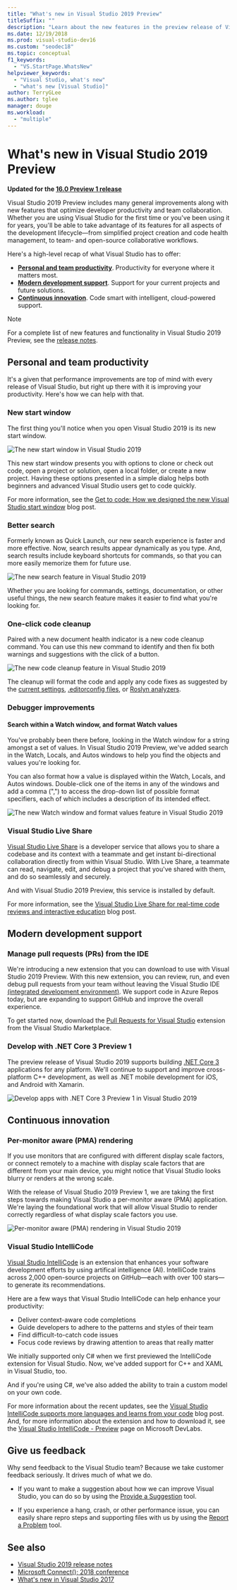 ```yaml
---
title: "What's new in Visual Studio 2019 Preview"
titleSuffix: ""
description: "Learn about the new features in the preview release of Visual Studio 2019."
ms.date: 12/19/2018
ms.prod: visual-studio-dev16
ms.custom: "seodec18"
ms.topic: conceptual
f1_keywords:
  - "VS.StartPage.WhatsNew"
helpviewer_keywords:
  - "Visual Studio, what's new"
  - "what's new [Visual Studio]"
author: TerryGLee
ms.author: tglee
manager: douge
ms.workload:
  - "multiple"
---
```

# What&#39;s new in Visual Studio 2019 Preview

**Updated for the [16.0 Preview 1 release](/visualstudio/releases/2019/release-notes-preview?context=visualstudio/default&contextView=vs-2017)**

Visual Studio 2019 Preview includes many general improvements along with new features that optimize developer productivity and team collaboration. Whether you are using Visual Studio for the first time or you've been using it for years, you'll be able to take advantage of its features for all aspects of the development lifecycle&mdash;from simplified project creation and code health management, to team- and open-source collaborative workflows.

Here's a high-level recap of what Visual Studio has to offer:

* **[Personal and team productivity](#personal-and-team-productivity)**. Productivity for everyone where it matters most.
* **[Modern development support](#modern-development-support)**. Support for your current projects and future solutions.
* **[Continuous innovation](#continuous-innovation)**. Code smart with intelligent, cloud-powered support.

> [!NOTE]
> For a complete list of new features and functionality in Visual Studio 2019 Preview, see the [release notes](/visualstudio/releases/2019/release-notes-preview?context=visualstudio/default&contextView=vs-2017).

## Personal and team productivity

It's a given that performance improvements are top of mind with every release of Visual Studio, but right up there with it is improving your productivity. Here's how we can help with that.

### New start window

The first thing you'll notice when you open Visual Studio 2019 is its new start window.

   ![The new start window in Visual Studio 2019](../ide/media/start-window.png)

This new start window presents you with options to clone or check out code, open a project or solution, open a local folder, or create a new project. Having these options presented in a simple dialog helps both beginners and advanced Visual Studio users get to code quickly.

For more information, see the [Get to code: How we designed the new Visual Studio start window](https://blogs.msdn.microsoft.com/visualstudio/2018/12/13/get-to-code-how-we-designed-the-new-visual-studio-start-window/) blog post.

### Better search

Formerly known as Quick Launch, our new search experience is faster and more effective. Now, search results appear dynamically as you type. And, search results include keyboard shortcuts for commands, so that you can more easily memorize them for future use.

   ![The new search feature in Visual Studio 2019](../ide/media/search-feature.png)

Whether you are looking for commands, settings, documentation, or other useful things, the new search feature makes it easier to find what you're looking for.

### One-click code cleanup

Paired with a new document health indicator is a new code cleanup command. You can use this new command to identify and then fix both warnings and suggestions with the click of a button.

   ![The new code cleanup feature in Visual Studio 2019](../ide/media/code-cleanup.png)

The cleanup will format the code and apply any code fixes as suggested by the [current settings](../ide/code-styles-and-quick-actions.md), [.editorconfig files](../ide/create-portable-custom-editor-options.md), or [Roslyn analyzers](../code-quality/roslyn-analyzers-overview.md).

### Debugger improvements

#### Search within a Watch window, and format Watch values

You've probably been there before, looking in the Watch window for a string amongst a set of values. In Visual Studio 2019 Preview, we've added search in the Watch, Locals, and Autos windows to help you find the objects and values you're looking for.

You can also format how a value is displayed within the Watch, Locals, and Autos windows.  Double-click one of the items in any of the windows and add a comma (",") to access the drop-down list of possible format specifiers, each of which includes a description of its intended effect.

   ![The new Watch window and format values feature in Visual Studio 2019](../ide/media/search-watch-window.png)

### Visual Studio Live Share

[Visual Studio Live Share](https://visualstudio.microsoft.com/services/live-share/) is a developer service that allows you to share a codebase and its context with a teammate and get instant bi-directional collaboration directly from within Visual Studio. With Live Share, a teammate can read, navigate, edit, and debug a project that you've shared with them, and do so seamlessly and securely.

And with Visual Studio 2019 Preview, this service is installed by default.

For more information, see the [Visual Studio Live Share for real-time code reviews and interactive education](https://blogs.msdn.microsoft.com/visualstudio/2018/12/06/visual-studio-live-share-for-real-time-code-reviews-and-interactive-education/) blog post.

## Modern development support

### Manage pull requests (PRs) from the IDE

We're introducing a new extension that you can download to use with Visual Studio 2019 Preview. With this new extension, you can review, run, and even debug pull requests from your team without leaving the Visual Studio IDE [(integrated development environment)](../get-started/visual-studio-ide.md). We support code in Azure Repos today, but are expanding to support GitHub and improve the overall experience.

To get started now, download the [Pull Requests for Visual Studio](https://aka.ms/pr4vs) extension from the Visual Studio Marketplace.

### Develop with .NET Core 3 Preview 1

The preview release of Visual Studio 2019 supports building [.NET Core 3](http://aka.ms/netcore3preview1) applications for any platform. We'll continue to support and improve cross-platform C++ development, as well as .NET mobile development for iOS, and Android with Xamarin.

   ![Develop apps with .NET Core 3 Preview 1 in Visual Studio 2019](../ide/media/dot-net-core-three-dev.png)

## Continuous innovation

### Per-monitor aware (PMA) rendering

If you use monitors that are configured with different display scale factors, or connect remotely to a machine with display scale factors that are different from your main device, you might notice that Visual Studio looks blurry or renders at the wrong scale.

With the release of Visual Studio 2019 Preview 1, we are taking the first steps towards making Visual Studio a per-monitor aware (PMA) application. We're laying the foundational work that will allow Visual Studio to render correctly regardless of what display scale factors you use.

   ![Per-monitor aware (PMA) rendering in Visual Studio 2019](../ide/media/per-monitor-aware-dpi-scaling.png)

### Visual Studio IntelliCode

[Visual Studio IntelliCode](/visualstudio/intellicode/) is an extension that enhances your software development efforts by using artifical intelligence (AI). IntelliCode trains across 2,000 open-source projects on GitHub&mdash;each with over 100 stars&mdash;to generate its recommendations.

Here are a few ways that Visual Studio IntelliCode can help enhance your productivity:

* Deliver context-aware code completions
* Guide developers to adhere to the patterns and styles of their team
* Find difficult-to-catch code issues
* Focus code reviews by drawing attention to areas that really matter

We initially supported only C# when we first previewed the IntelliCode extension for Visual Studio. Now, we've added support for C++ and XAML in Visual Studio, too.

And if you're using C#, we've also added the ability to train a custom model on your own code.

For more information about the recent updates, see the [Visual Studio IntelliCode supports more languages and learns from your code](https://blogs.msdn.microsoft.com/visualstudio/2018/12/05/visual-studio-intellicode-supports-more-languages-and-learns-from-your-code/) blog post. And, for more information about the extension and how to download it, see the [Visual Studio IntelliCode - Preview](https://go.microsoft.com/fwlink/?linkid=872707) page on Microsoft DevLabs.

## Give us feedback

Why send feedback to the Visual Studio team? Because we take customer feedback seriously. It drives much of what we do.

* If you want to make a suggestion about how we can improve Visual Studio, you can do so by using the [Provide a Suggestion](../ide/talk-to-us.md#i-want-to-make-a-suggestion-about-visual-studio-features) tool.

* If you experience a hang, crash, or other performance issue, you can easily share repro steps and supporting files with us by using the [Report a Problem](../ide/talk-to-us.md#i-want-to-report-a-problem-with-visual-studio) tool.

## See also

* [Visual Studio 2019 release notes](/visualstudio/releases/2019/release-notes-preview?context=visualstudio/default&contextView=vs-2017)
* [Microsoft Connect(); 2018 conference](https://www.microsoft.com/connectevent)
* [What's new in Visual Studio 2017](whats-new-in-visual-studio.md)
